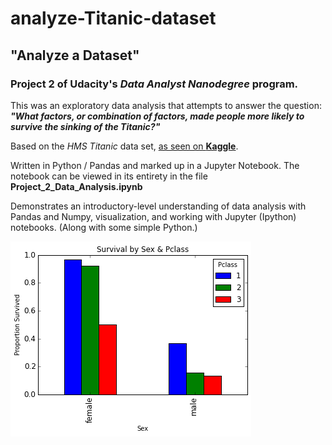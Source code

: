 # analyze-Titanic-dataset

## "Analyze a Dataset"
### Project 2 of Udacity's _Data Analyst Nanodegree_ program.

This was an exploratory data analysis that attempts to answer the question:  
_**"What factors, or combination of factors, made people more likely to survive the sinking of the Titanic?"**_  

Based on the _HMS Titanic_ data set, [as seen on **Kaggle**](https://www.kaggle.com/c/titanic).  

Written in Python / Pandas and marked up in a Jupyter Notebook. The notebook can be viewed in its entirety in the file **Project_2_Data_Analysis.ipynb**

Demonstrates an introductory-level understanding of data analysis with Pandas and Numpy, visualization, and working with Jupyter (Ipython) notebooks. (Along with some simple Python.)

![sample plot](titanic-sex-pclass.png)
